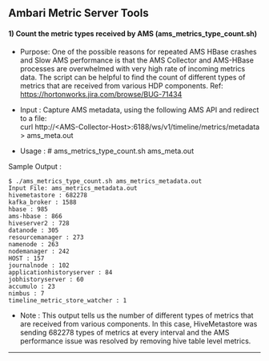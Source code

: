 ## Ambari Metric Server Tools

#### 1) Count the metric types received by AMS (ams_metrics_type_count.sh)  

- Purpose: One of the possible reasons for repeated AMS HBase crashes and Slow AMS performance is that the AMS Collector and AMS-HBase processes are overwhelmed with very high rate of incoming metrics data. The script can be helpful to find the count of different types of metrics that are received from various HDP components. Ref: https://hortonworks.jira.com/browse/BUG-71434  

- Input  : Capture AMS metadata, using the following AMS API and redirect to a file:  
    curl http://\<AMS-Collector-Host\>:6188/ws/v1/timeline/metrics/metadata > ams_meta.out

- Usage  :  # ams_metrics_type_count.sh ams_meta.out

Sample Output :  

    $ ./ams_metrics_type_count.sh ams_metrics_metadata.out 
    Input File: ams_metrics_metadata.out  
    hivemetastore : 682278  
    kafka_broker : 1588  
    hbase : 985  
    ams-hbase : 866 
    hiveserver2 : 728 
    datanode : 305 
    resourcemanager : 273 
    namenode : 263 
    nodemanager : 242 
    HOST : 157 
    journalnode : 102 
    applicationhistoryserver : 84 
    jobhistoryserver : 60 
    accumulo : 23 
    nimbus : 7 
    timeline_metric_store_watcher : 1  

- Note : This output tells us the number of different types of metrics that are received from various components. In this case, HiveMetastore was sending 682278 types of metrics at every interval and the AMS performance issue was resolved by removing hive table level metrics.  

----

